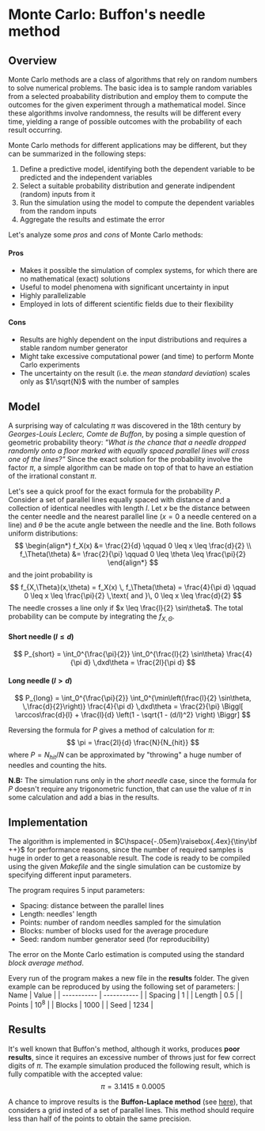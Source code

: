 # Monte Carlo: Buffon's needle method

## Overview
Monte Carlo methods are a class of algorithms that rely on random numbers to solve numerical problems. The basic idea is to sample random variables from a selected proabability
distribution and employ them to compute the outcomes for the given experiment through a mathematical model. Since these algorithms involve randomness, the results will be different
every time, yielding a range of possible outcomes with the probability of each result occurring.

Monte Carlo methods for different applications may be different, but they can be summarized in the following steps:
1. Define a predictive model, identifying both the dependent variable to be predicted and the independent variables
2. Select a suitable probability distribution and generate indipendent (random) inputs from it
3. Run the simulation using the model to compute the dependent variables from the random inputs
4. Aggregate the results and estimate the error 


Let's analyze some *pros* and *cons* of Monte Carlo methods:
#### Pros
- Makes it possible the simulation of complex systems, for which there are no mathematical (exact) solutions
- Useful to model phenomena with significant uncertainty in input
- Highly parallelizable
- Employed in lots of different scientific fields due to their flexibility

#### Cons
- Results are highly dependent on the input distributions and requires a stable random number generator
- Might take excessive computational power (and time) to perform Monte Carlo experiments
- The uncertainty on the result (i.e. the *mean standard deviation*) scales only as $1/\sqrt{N}$ with the number of samples

## Model
A surprising way of calculating $\pi$ was discovered in the 18th century by *Georges-Louis Leclerc, Comte de Buffon*, by
posing a simple question of geometric probability theory: *"What is the chance that a needle dropped randomly onto a floor marked with equally spaced parallel lines will cross one of the lines?"*
Since the exact solution for the probability involve the factor $\pi$, a simple algorithm can be made on top of that to have an estiation of the irrational constant $\pi$.

Let's see a quick proof for the exact formula for the probability $P$.\
Consider a set of parallel lines equally spaced with distance $d$ and a collection of identical needles with length $l$. Let $x$ be the distance between the center needle 
and the nearest parallel line ($x = 0$ a needle centered on a line) and $\theta$ be the acute angle between the needle and the line. Both follows uniform distributions:
$$
\begin{align*}
f_X(x) &= \frac{2}{d} \qquad 0 \leq x \leq \frac{d}{2}   \\
f_\Theta(\theta) &= \frac{2}{\pi} \qquad 0 \leq \theta \leq \frac{\pi}{2}
\end{align*}
$$
and the joint probability is
$$
f_{X,\Theta}(x,\theta) = f_X(x) \, f_\Theta(\theta) = \frac{4}{\pi d} \qquad 0 \leq x \leq \frac{\pi}{2} \,\text{ and }\, 0 \leq x \leq \frac{d}{2}
$$
The needle crosses a line only if $x \leq \frac{l}{2} \sin\theta$. The total probability can be compute by integrating the $f_{X,\Theta}$. 

#### Short needle $\bigl( l \leq d \bigr)$
$$
P_{short} = \int_0^{\frac{\pi}{2}} \int_0^{\frac{l}{2} \sin\theta} \frac{4}{\pi d} \,dxd\theta = \frac{2l}{\pi d}
$$

#### Long needle $\bigl( l > d \bigr)$
$$
P_{long} = \int_0^{\frac{\pi}{2}} \int_0^{\min\left(\frac{l}{2} \sin\theta, \,\frac{d}{2}\right)} \frac{4}{\pi d} \,dxd\theta = 
\frac{2}{\pi} \Biggl[ \arccos\frac{d}{l} + \frac{l}{d} \left(1 - \sqrt{1 - (d/l)^2} \right)  \Biggr]
$$


Reversing the formula for $P$ gives  a method of calculation for $\pi$:
$$
\pi = \frac{2l}{d} \frac{N}{N_{hit}}
$$
where $P = N_{hit} / N$ can be approximated by "throwing" a huge number of needles and counting the hits. 

**N.B:** The simulation runs only in the *short needle* case, since the formula for $P$ doesn't require any trigonometric function, that can use the value of $\pi$
in some calculation and add a bias in the results.

## Implementation
The algorithm is implemented in $C\hspace{-.05em}\raisebox{.4ex}{\tiny\bf ++}$ for performance reasons, since the number of required samples is huge in order to get a 
reasonable result. The code is ready to be compiled using the given *Makefile* and the single simulation can be customize by
specifying different input parameters.

The program requires $5$ input parameters:
- Spacing: distance between the parallel lines
- Length: needles' length
- Points: number of random needles sampled for the simulation
- Blocks: number of blocks used for the average procedure
- Seed: random number generator seed (for reproducibility)

The error on the Monte Carlo estimation is computed using the standard *block average method*.

Every run of the program makes a new file in the **results** folder. The given example can be reproduced by using the following set of parameters:
| Name | Value |
| ----------- | ----------- |
| Spacing | $1$ |
| Length | $0.5$ |
| Points | $10^8$ |
| Blocks | $1000$ |
| Seed | $1234$ |

## Results
It's well known that Buffon's method, although it works, produces **poor results**, since it requires an excessive number of throws just for few correct digits of $\pi$.
The example simulation produced the following result, which is fully compatible with the accepted value:
$$
\pi = 3.1415 \pm 0.0005
$$

A chance to improve results is the **Buffon-Laplace method** (see [here](https://mathworld.wolfram.com/Buffon-LaplaceNeedleProblem.html)), that considers a grid insted of a set of parallel lines.
This method should require less than half of the points to obtain the same precision.